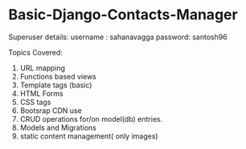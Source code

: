 # Basic-Django-Contacts-Manager
Superuser details: 
username : sahanavagga
password: santosh96

Topics Covered:

1) URL mapping
2) Functions based views
3) Template tags (basic)
4) HTML Forms
5) CSS tags
6) Bootsrap CDN use
7) CRUD operations for/on model(db) entries.
8) Models and Migrations
9) static content management( only images)
